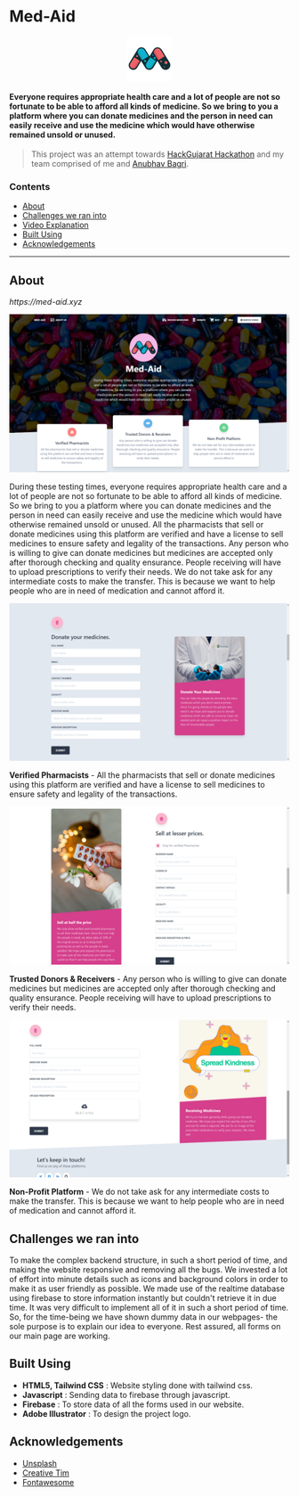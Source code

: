 <!-- Tried to include all things of a basic readme.md -->
# Med-Aid

<p align="center">
  <img src="assets/img/logo.png" align="center" alt="Logo" width="80" height="80">
 </p>
 
#### Everyone requires appropriate health care and a lot of people are not so fortunate to be able to afford all kinds of medicine. So we bring to you a platform where you can donate medicines and the person in need can easily receive and use the medicine which would have otherwise remained unsold or unused. 


> This project was an attempt towards [HackGujarat Hackathon](https://www.hackgujarat.com/) and my team comprised of me and [Anubhav Bagri](https://github.com/anubhavbagri).

### Contents

* [About](#about)
* [Challenges we ran into](#Challenges-we-ran-into)
* [Video Explanation](https://youtu.be/f1ZwlCLvU68)
* [Built Using](#built-using)
* [Acknowledgements](#acknowledgements)

---

## About

_https://med-aid.xyz_

![Homepage image](assets/img/homeimage.png)

During these testing times, everyone requires appropriate health care and a lot of people are not so fortunate to be able to afford all kinds of medicine. So we bring to you a platform where you can donate medicines and the person in need can easily receive and use the medicine which would have otherwise remained unsold or unused. All the pharmacists that sell or donate medicines using this platform are verified and have a license to sell medicines to ensure safety and legality of the transactions. Any person who is willing to give can donate medicines but medicines are accepted only after thorough checking and quality ensurance. People receiving will have to upload prescriptions to verify their needs. We do not take ask for any intermediate costs to make the transfer. This is because we want to help people who are in need of medication and cannot afford it.

![Donate Image](assets/img/donateimage.png)

**Verified Pharmacists** - All the pharmacists that sell or donate medicines using this platform are verified and have a license to sell medicines to ensure safety and legality of the transactions.

![Sell Image](assets/img/sellimage.png)

**Trusted Donors & Receivers** - Any person who is willing to give can donate medicines but medicines are accepted only after thorough checking and quality ensurance. People receiving will have to upload prescriptions to verify their needs.

![Receive Image](assets/img/receiveimage.png)

**Non-Profit Platform** - We do not take ask for any intermediate costs to make the transfer. This is because we want to help people who are in need of medication and cannot afford it.

## Challenges we ran into

To make the complex backend structure, in such a short period of time, and making the website responsive and removing all the bugs. We invested a lot of effort into minute details such as icons and background colors in order to make it as user friendly as possible. We made use of the realtime database using firebase to store information instantly but couldn't retrieve it in due time. It was very difficult to implement all of it in such a short period of time. So, for the time-being we have shown dummy data in our webpages- the sole purpose is to explain our idea to everyone. Rest assured, all forms on our main page are working.  

## Built Using

- **HTML5, Tailwind CSS** : Website styling done with tailwind css.
- **Javascript** : Sending data to firebase through javascript.
- **Firebase** : To store data of all the forms used in our website.
- **Adobe Illustrator** : To design the project logo.

## Acknowledgements

* [Unsplash](https://source.unsplash.com/)
* [Creative Tim](https://www.creative-tim.com/blog/web-development/free-tailwind-css-templates-resources/)
* [Fontawesome](https://fontawesome.com/)
